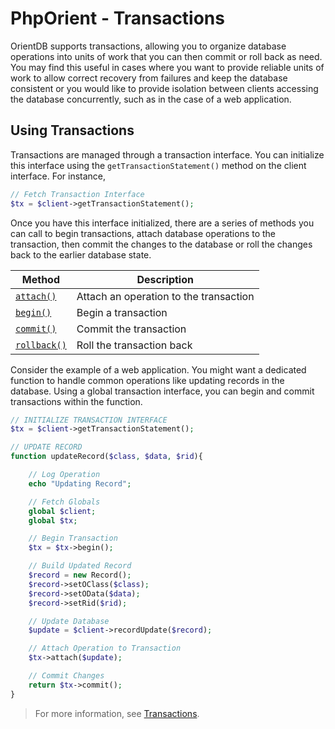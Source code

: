 
# PhpOrient - Transactions

OrientDB supports transactions, allowing you to organize database operations into units of work that you can then commit or roll back as need.  You may find this useful in cases where you want to provide reliable units of work to allow correct recovery from failures and keep the database consistent or you would like to provide isolation between clients accessing the database concurrently, such as in the case of a web application.

## Using Transactions

Transactions are managed through a transaction interface.  You can initialize this interface using the `getTransactionStatement()` method on the client interface.  For instance,

```php
// Fetch Transaction Interface
$tx = $client->getTransactionStatement();
```

Once you have this interface initialized, there are a series of methods you can call to begin transactions, attach database operations to the transaction, then commit the changes to the database or roll the changes back to the earlier database state.

| Method | Description |
|---|---|
| [`attach()`](PHP-Tx-attach.md) | Attach an operation to the transaction |
| [`begin()`](PHP-Tx-begin.md) | Begin a transaction |
| [`commit()`](PHP-Tx-commit.md) | Commit the transaction |
| [`rollback()`](PHP-Tx-rollback.md) | Roll the transaction back |

Consider the example of a web application.  You might want a dedicated function to handle common operations like updating records in the database.  Using a global transaction interface, you can begin and commit transactions within the function.

```php
// INITIALIZE TRANSACTION INTERFACE
$tx = $client->getTransactionStatement();

// UPDATE RECORD
function updateRecord($class, $data, $rid){

	// Log Operation
	echo "Updating Record";

	// Fetch Globals
	global $client;
	global $tx;

	// Begin Transaction
	$tx = $tx->begin();

	// Build Updated Record
	$record = new Record();
	$record->setOClass($class);
	$record->setOData($data);
	$record->setRid($rid);

	// Update Database
	$update = $client->recordUpdate($record);

	// Attach Operation to Transaction
	$tx->attach($update);

	// Commit Changes
	return $tx->commit();
}
```

>For more information, see [Transactions](../internals/Transactions.md).
